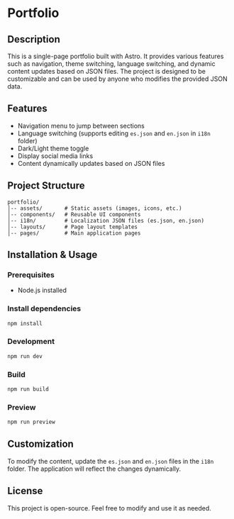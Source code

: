 # Portfolio

## Description

This is a single-page portfolio built with Astro. It provides various features such as navigation, theme switching, language switching, and dynamic content updates based on JSON files. The project is designed to be customizable and can be used by anyone who modifies the provided JSON data.

## Features

- Navigation menu to jump between sections
- Language switching (supports editing `es.json` and `en.json` in `i18n` folder)
- Dark/Light theme toggle
- Display social media links
- Content dynamically updates based on JSON files

## Project Structure

```
portfolio/
│-- assets/       # Static assets (images, icons, etc.)
│-- components/   # Reusable UI components
│-- i18n/         # Localization JSON files (es.json, en.json)
│-- layouts/      # Page layout templates
│-- pages/        # Main application pages
```

## Installation & Usage

### Prerequisites

- Node.js installed

### Install dependencies

```sh
npm install
```

### Development

```sh
npm run dev
```

### Build

```sh
npm run build
```

### Preview

```sh
npm run preview
```

## Customization

To modify the content, update the `es.json` and `en.json` files in the `i18n` folder. The application will reflect the changes dynamically.

## License

This project is open-source. Feel free to modify and use it as needed.
